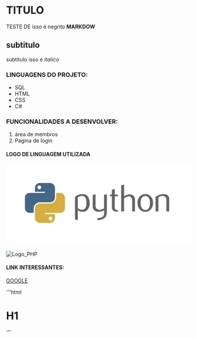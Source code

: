 # TITULO
TESTE DE  isso é negrito **MARKDOW**
## subtitulo
subtitulo isso é *italico*


### LINGUAGENS DO PROJETO:
* SQL
* HTML
* CSS
* C#


### FUNCIONALIDADES A DESENVOLVER:
1. área de membros
2. Pagina de login
 
#### LOGO DE LINGUAGEM UTILIZADA

![Logo_Python](img/python.png) 

![Logo_PHP](https://pt.m.wikipedia.org/wiki/Ficheiro:PHP-logo.svg)

#### LINK INTERESSANTES:
[GOOGLE](https://www.google.com.br/)


'''html
<h1>H1</h1>
'''